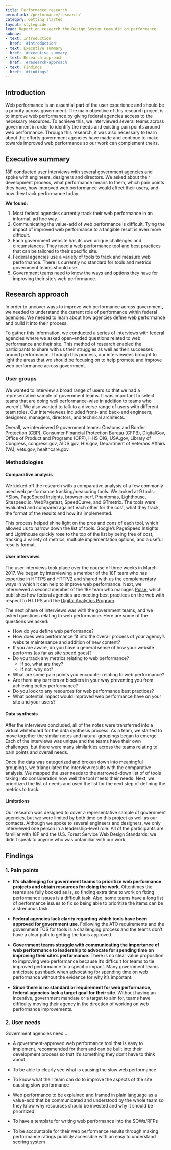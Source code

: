 ```yaml
---
title: Performance research
permalink: /performance/research/
category: Getting started
layout: styleguide
lead: Report on research the Design System team did on performance.
subnav:
- text: Introduction
  href: '#introduction'
- text: Executive summary
  href: '#executive-summary'
- text: Research approach
  href: '#research-approach'
- text: Findings
  href: '#findings'
---
```


## Introduction

Web performance is an essential part of the user experience and should be a priority across government. The main objective of this research project is to improve web performance by giving federal agencies access to the necessary resources. To achieve this, we interviewed several teams across government in order to identify the needs and existing pain points around web performance. Through this research, it was also necessary to learn about the efforts government agencies have made and continue to make towards improved web performance so our work can complement theirs.

## Executive summary

18F conducted user interviews with several government agencies and spoke with engineers, designers and directors. We asked about their development process, what performance means to them, which pain points they have, how improved web performance would affect their users, and how they track performance today. 

**We found:**

1. Most federal agencies currently track their web performance in an informal, ad hoc way. 
1. Communicating the value-add of web performance is difficult. Tying the impact of improved web performance to a tangible result is even more difficult.
1. Each government website has its own unique challenges and circumstances. They need a web performance tool and best practices that can be tailored to their specific site.
1. Federal agencies use a variety of tools to track and measure web performance. There is currently no standard for tools and metrics government teams should use.
1. Government teams need to know the ways and options they have for improving their site’s web performance.

## Research approach

In order to uncover ways to improve web performance across government, we needed to understand the current role of performance within federal agencies. We needed to learn about how agencies define web performance and build it into their process. 

To gather this information, we conducted a series of interviews with federal agencies where we asked open-ended questions related to web performance and their site. This method of research enabled the participants to share with us their struggles as well as their successes around performance. Through this process, our interviewees brought to light the areas that we should be focusing on to help promote and improve web performance across government.

### User groups

We wanted to interview a broad range of users so that we had a representative sample of government teams. It was important to select teams that are doing well performance-wise in addition to teams who weren't. We also wanted to talk to a diverse range of users with different team roles. Our interviewees included front- and back-end engineers, designers, managers, directors, and technical architects.

Overall, we interviewed 9 government teams: Customs and Border Protection (CBP), Consumer Financial Protection Bureau (CFPB), DigitalGov, Office of Product and Programs (OPP), HHS OIG, USA.gov, Library of Congress, congress.gov, AIDS.gov, HIV.gov, Department of Veterans Affairs (VA), vets.gov, healthcare.gov. 

### Methodologies

#### Comparative analysis

We kicked off the research with a comparative analysis of a few commonly used web performance tracking/measuring tools. We looked at 9 tools: YSlow, PageSpeed Insights, browser-perf, Phantomas, Lighthouse, Sitespeed.io, WebPagetest, SpeedCurve, and GTmetrix. The tools were evaluated and compared against each other for the cost, what they track, the format of the results and how it’s implemented. 

This process helped shine light on the pros and cons of each tool, which allowed us to narrow down the list of tools. Google’s PageSpeed Insights and Lighthouse quickly rose to the top of the list by being free of cost, tracking a variety of metrics, multiple implementation options, and a useful results format.

#### User interviews

The user interviews took place over the course of three weeks in March 2017. We began by interviewing a member of the 18F team who has expertise in HTTPS and HTTP/2 and shared with us the complementary ways in which it can help to improve web performance. Next, we interviewed a second member of the 18F team who manages [Pulse](https://pulse.cio.gov/), which publishes how federal agencies are meeting best practices on the web with respect to HTTPS and the [Digital Analytics Program](https://www.digitalgov.gov/services/dap/).

The next phase of interviews was with the government teams, and we asked questions relating to web performance. Here are some of the questions we asked:

- How do you define web performance?
- How does web performance fit into the overall process of your agency’s website maintenance and addition of new content? 
- If you are aware, do you have a general sense of how your website performs (as far as site speed goes)?
- Do you track any metrics relating to web performance?
    - If so, what are they?
    - If not, why not?
- What are some pain points you encounter relating to web performance? 
- Are there any barriers or blockers in your way preventing you from achieving better performance?
- Do you look to any resources for web performance best practices?
- What potential impact would improved web performance have on your site and your users?

#### Data synthesis

After the interviews concluded, all of the notes were transferred into a virtual whiteboard for the data synthesis process. As a team, we started to move together the similar notes and natural groupings began to emerge. Each of the interviews was unique and the teams have their own challenges, but there were many similarities across the teams relating to pain points and overall needs.

Once the data was categorized and broken down into meaningful groupings, we triangulated the interview results with the comparative analysis. We mapped the user needs to the narrowed-down list of of tools taking into consideration how well the tool meets their needs. Next, we prioritized the list of needs and used the list for the next step of defining the metrics to track.

#### Limitations

Our research was designed to cover a representative sample of government agencies, but we were limited by both time on this project as well as our contacts. Although we spoke to several engineers and designers, we only interviewed one person in a leadership-level role. All of the participants are familiar with 18F and the  U.S. Forest Service Web Design Standards; we didn’t speak to anyone who was unfamiliar with our work. 

## Findings

### 1. Pain points

- **It’s challenging for government teams to prioritize web performance projects and obtain resources for doing the work**. Oftentimes the teams are fully booked as is, so finding extra time to work on fixing performance issues is a difficult task. Also, some teams have a long list of performance issues to fix so being able to prioritize the items can be a strenuous task.

- **Federal agencies lack clarity regarding which tools have been approved for government use**. Following the ATO requirements and the government TOS for tools is a challenging process and the teams don’t have a clear path to getting the tools approved. 

- **Government teams struggle with communicating the importance of web performance to leadership to advocate for spending time on improving their site’s performance**. There is no clear value proposition to improving web performance because it’s difficult for teams to tie improved performance to a specific impact. Many government teams anticipate pushback when advocating for spending time on web performance without the evidence for why it’s important.

- **Since there is no standard or requirement for web performance, federal agencies lack a target goal for their site**. Without having an incentive, government mandate or a target to aim for, teams have difficulty moving their agency in the direction of working on web performance improvements. 

### 2. User needs

Government agencies need…

- A government-approved web performance tool that is easy to implement, recommended for them and can be built into their development process so that it’s something they don’t have to think about

- To be able to clearly see what is causing the slow web performance

- To know what their team can do to improve the aspects of the site causing slow performance

- Web performance to be explained and framed in plain language as a value-add that be communicated and understood by the whole team so they know why resources should be invested and why it should be prioritized

- To have a template for writing web performance into the SOWs/RFPs

- To be accountable for their web performance results through making performance ratings publicly accessible with an easy to understand scoring system
